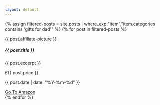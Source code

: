 ```yaml
---
layout: default
---
```

<section class="main-list">
<div class="container">
  <div class="row row-cols-1 row-cols-lg-2 row-cols-xl-3">
    {% assign filtered-posts = site.posts | where_exp:"item","item.categories contains 'gifts for dad'" %}
    {% for post in filtered-posts %}
    <div class="col mb-4">
      <div class="card h-100">
        <p class="d-flex mx-auto card-image"> {{ post.affiliate-picture }} </p>
        <div class="card-body">
          <h5 class="card-title">{{ post.title }}</h5>
          <p class="card-text">{{ post.excerpt }}</p>
        </div>
        <div class="card-footer">
          <div class="d-flex align-items-end">
          <div>
          <p class="post-date">£{{ post.price }}</p>
            <p class="post-date">{{ post.date | date: "%Y-%m-%d" }}</p>
          </div>
            <a href="#" class="btn btn-primary ml-auto"><i class="fab fa-facebook-square"></i></a>
            <a href="{{ post.afflitate-link }}" class="btn btn-primary ml-2">Go To Amazon</a>
          </div>         
        </div>
      </div>
    </div>
    {% endfor %}
  </div>
</div>
</section>